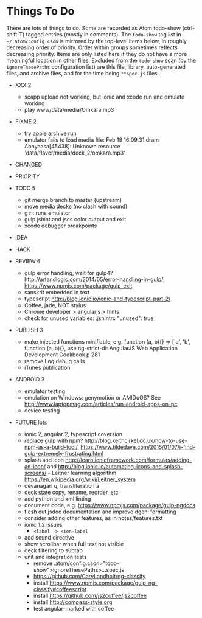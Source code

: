 Things To Do
============

There are lots of things to do. Some are recorded as Atom todo-show (ctrl-shift-T) tagged entries (mostly in comments). The `todo-show` tag list in `~/.atom/config.cson` is mirrored by the top-level items below, in roughly decreasing order of priority.
Order within groups sometimes reflects decreasing priority. Items are only listed here if they do not have a more meaningful location in other files. Excluded from the `todo-show` scan (by the `ignoreThesePaths` configuration list) are this file, library, auto-generated files, and archive files, and for the time being `**spec.js` files.

- XXX 2
  - scapp upload not working, but ionic and xcode run and emulate working
  - play www/data/media/Omkara.mp3

- FIXME 2
  - try apple archive run
  - emulator fails to load media file: Feb 18 16:09:31 dram Abhyaasa[45438]: Unknown resource 'data/flavor/media/deck_2/omkara.mp3'

- CHANGED

- PRIORITY

- TODO 5
  - git merge branch to master (upstream)
  - move media decks (no clash with sound)
  - g ri: runs emulator
  - gulp jshint and jscs color output and exit
  - xcode debugger breakpoints

- IDEA

- HACK

- REVIEW 6
  - gulp error handling, wait for gulp4? http://artandlogic.com/2014/05/error-handling-in-gulp/, https://www.npmjs.com/package/gulp-exit
  - sanskrit embedded in text
  - typescript http://blog.ionic.io/ionic-and-typescript-part-2/
  - Coffee, jade, NOT stylus
  - Chrome developer > angularjs > hints
  - check for unused variables: .jshintrc "unused": true

- PUBLISH 3
  - make injected functions minifiable, e.g. function (a, b){} => ['a', 'b', function (a, b){}, use ng-strict-di: AngularJS Web Application Development Cookbook p 281
  - remove Log.debug calls
  - iTunes publication

- ANDROID 3
  - emulator testing
  - emulation on Windows: genymotion or AMIDuOS? See  http://www.laptopmag.com/articles/run-android-apps-on-pc
  - device testing

- FUTURE lots
  - ionic 2, angular 2, typescript coversion
  - replace gulp with npm? http://blog.keithcirkel.co.uk/how-to-use-npm-as-a-build-tool/, https://www.tildedave.com/2015/01/07/i-find-gulp-extremely-frustrating.html
  - splash and icon http://learn.ionicframework.com/formulas/adding-an-icon/ and  http://blog.ionic.io/automating-icons-and-splash-screens/  - Leitner learning algorithm https://en.wikipedia.org/wiki/Leitner_system
  - devanagari q, transliteration a
  - deck state copy, rename, reorder, etc
  - add python and xml linting
  - document code, e.g. https://www.npmjs.com/package/gulp-ngdocs
  - flesh out jsdoc documentation and improve dgeni formatting
  - consider adding other features, as in notes/features.txt
  - ionic 1.2 issues
    - `<label -> <ion-label`
  - add sound directive
  - show scrollbar when full text not visible
  - deck filtering to subtab
  - unit and integration tests
    - remove .atom/config.cson>"todo-show">ignoreThesePaths>...spec.js
    - https://github.com/CaryLandholt/ng-classify
    - install https://www.npmjs.com/package/gulp-ng-classify#coffeescript
    - install https://github.com/js2coffee/js2coffee
    - install http://compass-style.org
    - test angular-marked with coffee
